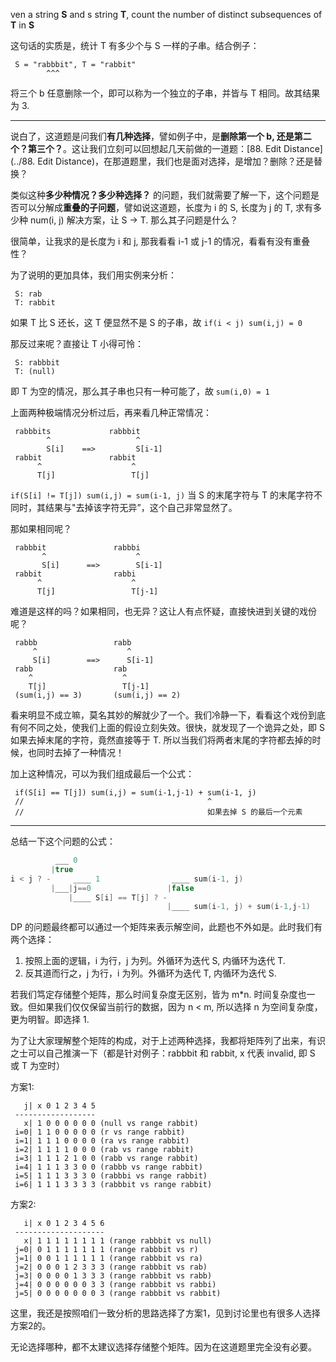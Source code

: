 ven a string **S** and s string **T**, count the number of distinct subsequences of **T** in **S**

这句话的实质是，统计 T 有多少个与 S 一样的子串。结合例子：

     S = "rabbbit", T = "rabbit"
            ^^^

将三个 b 任意删除一个，即可以称为一个独立的子串，并皆与 T 相同。故其结果为 3.

-----

说白了，这道题是问我们**有几种选择**，譬如例子中，是**删除第一个 b, 还是第二个？第三个？**。这让我们立刻可以回想起几天前做的一道题：[88. Edit Distance](../88. Edit Distance)，在那道题里，我们也是面对选择，是增加？删除？还是替换？

类似这种**多少种情况？多少种选择？** 的问题，我们就需要了解一下，这个问题是否可以分解成**重叠的子问题**，譬如说这道题，长度为 i 的 S, 长度为 j 的 T, 求有多少种 num(i, j) 解决方案，让 S -> T. 那么其子问题是什么？

很简单，让我求的是长度为 i 和 j, 那我看看 i-1 或 j-1 的情况，看看有没有重叠性？

为了说明的更加具体，我们用实例来分析：

     S: rab
     T: rabbit

如果 T 比 S 还长，这 T 便显然不是 S 的子串，故 `if(i < j) sum(i,j) = 0`

那反过来呢？直接让 T 小得可怜：

     S: rabbbit
     T: (null)

即 T 为空的情况，那么其子串也只有一种可能了，故 `sum(i,0) = 1`

上面两种极端情况分析过后，再来看几种正常情况：

     rabbbits             rabbbit
            ^                   ^
            S[i]    ==>         S[i-1]
     rabbit               rabbit
          ^                    ^
          T[j]                 T[j]

`if(S[i] != T[j]) sum(i,j) = sum(i-1, j)` 当 S 的末尾字符与 T 的末尾字符不同时，其结果与"去掉该字符无异”，这个自己非常显然了。

那如果相同呢？

     rabbbit               rabbbi
           ^                    ^
           S[i]      ==>        S[i-1]
     rabbit                rabbi
          ^                    ^
          T[j]                 T[j-1]

难道是这样的吗？如果相同，也无异？这让人有点怀疑，直接快进到关键的戏份呢？

     rabbb                 rabb
         ^                    ^
         S[i]        ==>      S[i-1]
     rabb                  rab
        ^                    ^
        T[j]                 T[j-1]
     (sum(i,j) == 3)       (sum(i,j) == 2)

看来明显不成立嘛，莫名其妙的解就少了一个。我们冷静一下，看看这个戏份到底有何不同之处，使我们上面的假设立刻失效。很快，就发现了一个诡异之处，即 S 如果去掉末尾的字符，竟然直接等于 T. 所以当我们将两者末尾的字符都去掉的时候，也同时去掉了一种情况！

加上这种情况，可以为我们组成最后一个公式：

     if(S[i] == T[j]) sum(i,j) = sum(i-1,j-1) + sum(i-1, j)
     //                                         ^
     //                                         如果去掉 S 的最后一个元素

------

总结一下这个问题的公式：

```cpp
          ___ 0
         |true
i < j ? -     ____ 1                ____ sum(i-1, j)
         |___|j==0                 |false
             |____ S[i] == T[j] ? -
                                   |____ sum(i-1, j) + sum(i-1,j-1)
```

DP 的问题最终都可以通过一个矩阵来表示解空间，此题也不外如是。此时我们有两个选择：

1. 按照上面的逻辑，i 为行，j 为列。外循环为迭代 S, 内循环为迭代 T.
2. 反其道而行之，j 为行，i 为列。外循环为迭代 T, 内循环为迭代 S.

若我们笃定存储整个矩阵，那么时间复杂度无区别，皆为 m*n. 时间复杂度也一致。但如果我们仅仅保留当前行的数据，因为 n < m, 所以选择 n 为空间复杂度，更为明智。即选择 1.

为了让大家理解整个矩阵的构成，对于上述两种选择，我都将矩阵列了出来，有识之士可以自己推演一下（都是针对例子：rabbbit 和 rabbit, x 代表 invalid, 即 S 或 T 为空时）

方案1:

       j| x 0 1 2 3 4 5
     ------------------
       x| 1 0 0 0 0 0 0 (null vs range rabbit)
     i=0| 1 1 0 0 0 0 0 (r vs range rabbit)
     i=1| 1 1 1 0 0 0 0 (ra vs range rabbit)
     i=2| 1 1 1 1 0 0 0 (rab vs range rabbit)
     i=3| 1 1 1 2 1 0 0 (rabb vs range rabbit)
     i=4| 1 1 1 3 3 0 0 (rabbb vs range rabbit)
     i=5| 1 1 1 3 3 3 0 (rabbbi vs range rabbit)
     i=6| 1 1 1 3 3 3 3 (rabbbit vs range rabbit)

方案2:

       i| x 0 1 2 3 4 5 6
     --------------------
       x| 1 1 1 1 1 1 1 1 (range rabbbit vs null)
     j=0| 0 1 1 1 1 1 1 1 (range rabbbit vs r)
     j=1| 0 0 1 1 1 1 1 1 (range rabbbit vs ra)
     j=2| 0 0 0 1 2 3 3 3 (range rabbbit vs rab)
     j=3| 0 0 0 0 1 3 3 3 (range rabbbit vs rabb)
     j=4| 0 0 0 0 0 0 3 3 (range rabbbit vs rabbi)
     j=5| 0 0 0 0 0 0 0 3 (range rabbbit vs rabbit)

这里，我还是按照咱们一致分析的思路选择了方案1，见到讨论里也有很多人选择方案2的。

无论选择哪种，都不太建议选择存储整个矩阵。因为在这道题里完全没有必要。
